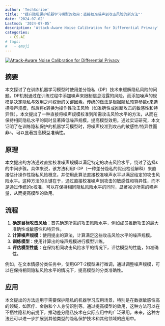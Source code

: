 ```yaml
---
author: 'TechScribe'
title: '"提升隐私保护机器学习模型的效用：直接校准噪声到攻击风险的新方法"'
date: '2024-07-02'
Lastmod: '2024-07-05'
description: 'Attack-Aware Noise Calibration for Differential Privacy'
categories:
  - CS.AI
# tags:
#   - emoji
---
```


[![Attack-Aware Noise Calibration for Differential Privacy](https://arxiv-research-1301205113.cos.ap-guangzhou.myqcloud.com/images/2407.02191v1.pdf_0.jpg)](https://arxiv.org/abs/2407.02191v1)

## 摘要

本文探讨了在训练机器学习模型时使用差分隐私（DP）技术来缓解隐私风险的问题。DP机制通过在训练过程中添加噪声来限制信息泄露的风险，而添加噪声的规模是决定隐私与效用之间权衡的关键因素。传统的做法是根据隐私预算参数ε来选择噪声规模，然后将ε转换为操作性攻击风险（如准确性或推断攻击的敏感性和特异性）。本文提出了一种直接将噪声规模校准到所需攻击风险水平的方法，从而在保持相同隐私水平的同时显著降低噪声规模，提高模型效用。通过实证研究，本文证明了在训练隐私保护的机器学习模型时，将噪声校准到攻击的敏感性/特异性而非ε，可以显著提高模型准确性。<!--more-->

## 原理

本文提出的方法通过直接校准噪声规模以满足特定的攻击风险水平，绕过了选择ε的中间步骤。具体来说，该方法利用f-DP（一种差分隐私的假设检验解释）来直接估计操作性隐私风险概念，并使用此算法直接校准噪声水平以满足给定的攻击风险水平。这种方法的关键在于，通过直接校准噪声到攻击的敏感性和特异性，而不是通过传统的ε校准，可以在保持相同隐私风险水平的同时，显著减少所需的噪声量，从而提高模型的效用。

## 流程

1. **确定目标攻击风险**：首先确定所需的攻击风险水平，例如成员推断攻击的最大准确性或敏感性和特异性。
2. **计算噪声规模**：使用提出的算法，计算满足这些攻击风险水平的噪声规模。
3. **训练模型**：使用计算出的噪声规模进行模型训练。
4. **评估模型性能**：在保持相同攻击风险水平的情况下，评估模型的性能，如准确性。

例如，在文本情感分类任务中，使用GPT-2模型进行微调，通过调整噪声规模，可以在保持相同隐私风险水平的情况下，提高模型的分类准确性。

## 应用

本文提出的方法适用于需要保护隐私的机器学习应用场景，特别是在数据敏感性高的领域，如医疗、金融和个人身份识别等。通过提高模型的效用，这种方法可以在不牺牲隐私的前提下，推动差分隐私技术在实际应用中的广泛采用。未来，这种方法还可以进一步扩展到其他类型的隐私保护技术和其他领域的应用中。